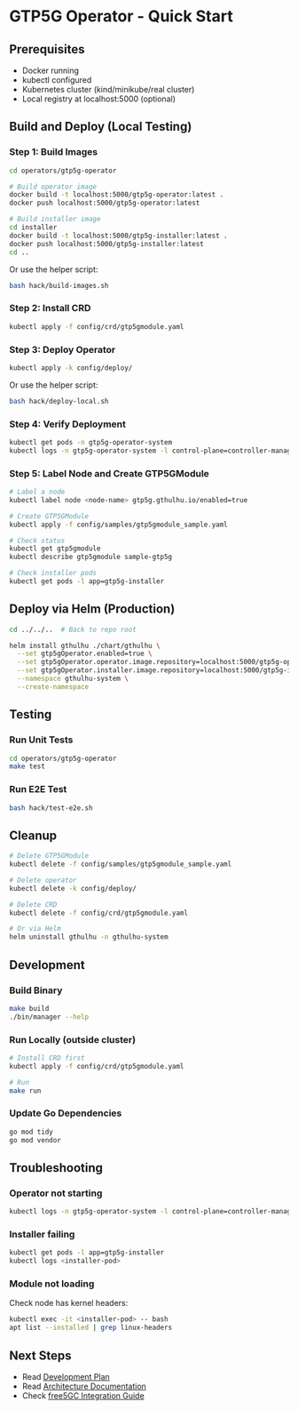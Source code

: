 # GTP5G Operator - Quick Start

## Prerequisites

- Docker running
- kubectl configured
- Kubernetes cluster (kind/minikube/real cluster)
- Local registry at localhost:5000 (optional)

## Build and Deploy (Local Testing)

### Step 1: Build Images

```bash
cd operators/gtp5g-operator

# Build operator image
docker build -t localhost:5000/gtp5g-operator:latest .
docker push localhost:5000/gtp5g-operator:latest

# Build installer image
cd installer
docker build -t localhost:5000/gtp5g-installer:latest .
docker push localhost:5000/gtp5g-installer:latest
cd ..
```

Or use the helper script:
```bash
bash hack/build-images.sh
```

### Step 2: Install CRD

```bash
kubectl apply -f config/crd/gtp5gmodule.yaml
```

### Step 3: Deploy Operator

```bash
kubectl apply -k config/deploy/
```

Or use the helper script:
```bash
bash hack/deploy-local.sh
```

### Step 4: Verify Deployment

```bash
kubectl get pods -n gtp5g-operator-system
kubectl logs -n gtp5g-operator-system -l control-plane=controller-manager -f
```

### Step 5: Label Node and Create GTP5GModule

```bash
# Label a node
kubectl label node <node-name> gtp5g.gthulhu.io/enabled=true

# Create GTP5GModule
kubectl apply -f config/samples/gtp5gmodule_sample.yaml

# Check status
kubectl get gtp5gmodule
kubectl describe gtp5gmodule sample-gtp5g

# Check installer pods
kubectl get pods -l app=gtp5g-installer
```

## Deploy via Helm (Production)

```bash
cd ../../..  # Back to repo root

helm install gthulhu ./chart/gthulhu \
  --set gtp5gOperator.enabled=true \
  --set gtp5gOperator.operator.image.repository=localhost:5000/gtp5g-operator \
  --set gtp5gOperator.installer.image.repository=localhost:5000/gtp5g-installer \
  --namespace gthulhu-system \
  --create-namespace
```

## Testing

### Run Unit Tests

```bash
cd operators/gtp5g-operator
make test
```

### Run E2E Test

```bash
bash hack/test-e2e.sh
```

## Cleanup

```bash
# Delete GTP5GModule
kubectl delete -f config/samples/gtp5gmodule_sample.yaml

# Delete operator
kubectl delete -k config/deploy/

# Delete CRD
kubectl delete -f config/crd/gtp5gmodule.yaml

# Or via Helm
helm uninstall gthulhu -n gthulhu-system
```

## Development

### Build Binary

```bash
make build
./bin/manager --help
```

### Run Locally (outside cluster)

```bash
# Install CRD first
kubectl apply -f config/crd/gtp5gmodule.yaml

# Run
make run
```

### Update Go Dependencies

```bash
go mod tidy
go mod vendor
```

## Troubleshooting

### Operator not starting

```bash
kubectl logs -n gtp5g-operator-system -l control-plane=controller-manager
```

### Installer failing

```bash
kubectl get pods -l app=gtp5g-installer
kubectl logs <installer-pod>
```

### Module not loading

Check node has kernel headers:
```bash
kubectl exec -it <installer-pod> -- bash
apt list --installed | grep linux-headers
```

## Next Steps

- Read [Development Plan](../../GTP5G_OPERATOR_DEVELOPMENT_PLAN.md)
- Read [Architecture Documentation](../../docs/gtp5g-operator-quickstart.md)
- Check [free5GC Integration Guide](../../docs/gtp5g-operator-quickstart.md#integration-with-free5gc)
